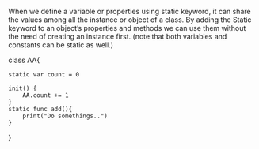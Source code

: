 When we define a variable or properties using static keyword, it can share the values among all the instance or object of a class. 
By adding the Static keyword to an object’s properties and methods we can use them without the need of creating an instance first. 
(note that both variables and constants can be static as well.)

class AA{
    
    static var count = 0
    
    init() {
        AA.count += 1
    }
    static func add(){
        print("Do somethings..")
    }
}
